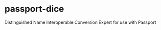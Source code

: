 passport-dice
=============

Distinguished Name Interoperable Conversion Expert for use with Passport
